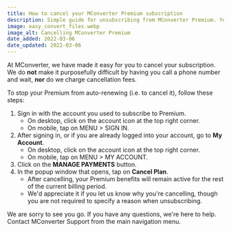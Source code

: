 ```yaml
---
title: How to cancel your MConverter Premium subscription
description: Simple guide for unsubscribing from MConverter Premium. You'll learn how to stop your Premium from automatically renewing.
image: easy_convert_files.webp
image_alt: Cancelling MConverter Premium
date_added: 2022-03-06
date_updated: 2022-03-06
---
```


At MConverter, we have made it easy for you to cancel your subscription. We do **not** make it purposefully difficult by having you call a phone number and wait, **nor** do we charge cancellation fees.

To stop your Premium from auto-renewing (i.e. to cancel it), follow these steps:
1. Sign in with the account you used to subscribe to Premium.
    - On desktop, click on the account icon at the top right corner.
    - On mobile, tap on MENU > SIGN IN.
2. After signing in, or if you are already logged into your account, go to **My Account**.
    - On desktop, click on the account icon at the top right corner.
    - On mobile, tap on MENU > MY ACCOUNT.
3. Click on the **MANAGE PAYMENTS** button.
4. In the popup window that opens, tap on **Cancel Plan**.
    - After cancelling, your Premium benefits will remain active for the rest of the current billing period.
    - We'd appreciate it if you let us know why you're cancelling, though you are not required to specify a reason when unsubscribing.

We are sorry to see you go. If you have any questions, we're here to help. Contact MConverter Support from the main navigation menu.
